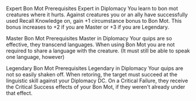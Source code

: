 Expert Bon Mot
Prerequisites Expert in Diplomacy
You learn to bon mot creatures where it hurts.
Against creatures you or an ally have successfully used Recall Knowledge on, gain +1 circumstance bonus to Bon Mot.
This bonus increases to +2 if you are Master or +3 if you are Legendary.


Master Bon Mot
Prerequisites Master in Diplomacy
Your quips are so effective, they transcend languages.
When using Bon Mot you are not required to share a language with the creature. (It must still be able to speak one language, however)


Legendary Bon Mot
Prerequisites Legendary in Diplomacy
Your quips are not so easily shaken off.
When retoring, the target must succeed at the linguistic skill against your Diplomacy DC.
On a Critical Failure, they receive the Critical Success effects of your Bon Mot, if they weren't already under that effect.